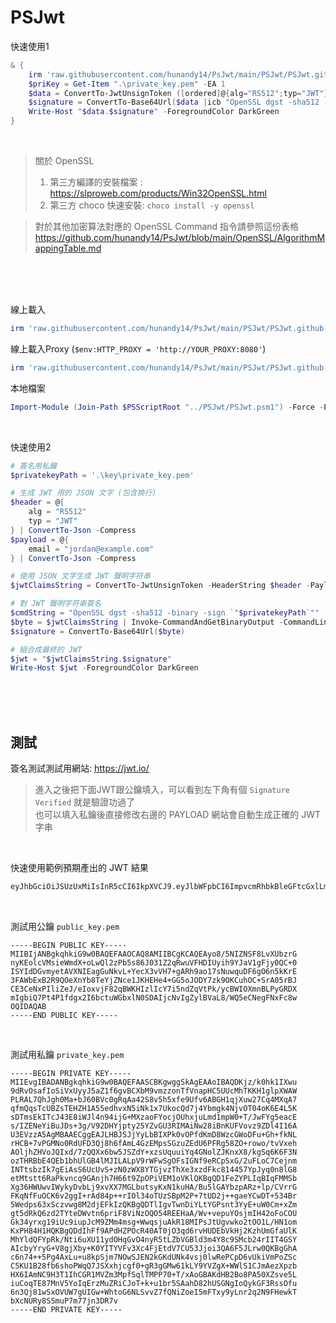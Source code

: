 PSJwt
===

快速使用1
```ps1
& {
    irm 'raw.githubusercontent.com/hunandy14/PsJwt/main/PSJwt/PSJwt.github.psm1' |iex
    $priKey = Get-Item ".\private_key.pem" -EA 1
    $data = ConvertTo-JwtUnsignToken ([ordered]@{alg="RS512";typ="JWT"}) @{email="jordan@example.com"}
    $signature = ConvertTo-Base64Url($data |icb "OpenSSL dgst -sha512 -sign `"$priKey`"")
    Write-Host "$data.$signature" -ForegroundColor DarkGreen
}
```

<br>

> 關於 OpenSSL  
> 1. 第三方編譯的安裝檔案 : https://slproweb.com/products/Win32OpenSSL.html  
> 2. 第三方 choco 快速安裝: `choco install -y openssl`  

> 對於其他加密算法對應的 OpenSSL Command 指令請參照這份表格  
> https://github.com/hunandy14/PsJwt/blob/main/OpenSSL/AlgorithmMappingTable.md  



<br><br><br>

線上載入
```ps1
irm 'raw.githubusercontent.com/hunandy14/PsJwt/main/PSJwt/PSJwt.github.psm1' |iex
```

線上載入Proxy (`$env:HTTP_PROXY = 'http://YOUR_PROXY:8080'`)
```ps1
irm 'raw.githubusercontent.com/hunandy14/PsJwt/main/PSJwt/PSJwt.github.psm1' -proxy $env:HTTP_PROXY |iex
```

本地檔案
```ps1
Import-Module (Join-Path $PSScriptRoot "../PSJwt/PSJwt.psm1") -Force -ErrorAction Stop
```

<br>

快速使用2
```ps1
# 簽名用私鑰
$privatekeyPath = '.\key\private_key.pem'

# 生成 JWT 用的 JSON 文字 (包含換行)
$header = @{
    alg = "RS512"
    typ = "JWT"
} | ConvertTo-Json -Compress
$payload = @{
    email = "jordan@example.com"
} | ConvertTo-Json -Compress

# 使用 JSON 文字生成 JWT 聲明字符串
$jwtClaimsString = ConvertTo-JwtUnsignToken -HeaderString $header -PayloadString $payload

# 對 JWT 聲明字符串簽名
$cmdString = "OpenSSL dgst -sha512 -binary -sign `"$privatekeyPath`""
$byte = $jwtClaimsString | Invoke-CommandAndGetBinaryOutput -CommandLine $cmdString
$signature = ConvertTo-Base64Url($byte)

# 組合成最終的 JWT
$jwt = "$jwtClaimsString.$signature"
Write-Host $jwt -ForegroundColor DarkGreen

```



<br><br><br>

## 測試
簽名測試測試用網站: https://jwt.io/
> 進入之後把下面JWT跟公鑰填入，可以看到左下角有個 `Signature Verified` 就是驗證功過了  
> 也可以填入私鑰後直接修改右邊的 PAYLOAD 網站會自動生成正確的 JWT 字串  

<br>

快速使用範例預期產出的 JWT 結果

```txt
eyJhbGciOiJSUzUxMiIsInR5cCI6IkpXVCJ9.eyJlbWFpbCI6ImpvcmRhbkBleGFtcGxlLmNvbSJ9.Sh6zZXY_q-CZiDOIaxQEraqIh0gQr24jhsTRZ2OWv7NpxOzdECJzV2Lbw_sSngOkjMtMuw5pztixoBNIwxli1aFIE5pxTEgOZ2faIQQ7iCVmBERNGvoLxvfF0ClhMxHGnrPam8Q_hRcDsgl-uGC4-snMrx7-b5eDLJC14cHEfpkgIbzA65JGxqpycF-oy757t3B5DQcZQkE-XjeJk-qlxiX4Qq_Ez8hxUxRiy4ysAxYgHIOhukYivvmsVdghCpU5wD_gEEjO6NeTuwLCqtl9k5XP-LByIo8eXermD2BmsLYkSh4mYk68FqwnoEGYFIknVdKJPZ5n5GAjd1vD0lssmw
```

<br>

測試用公鑰 `public_key.pem`

```pem
-----BEGIN PUBLIC KEY-----
MIIBIjANBgkqhkiG9w0BAQEFAAOCAQ8AMIIBCgKCAQEAyo8/5NIZNSF8LvXUbzrG
nyKEolcVMsieWmdX+oLwQl2zPb5s86J031Z2qRwuVFHDIUyih9YJaV1gFjy0QC+0
ISYIdDGvmyetAVXNIEagGuNkvL+YecX3vVH7+gARh9ao17sNuwquDF6gO6n5kKrE
3FAWbExB2R9QOeXnYb8TeYjZNce1JKHEHe4+GG5oJODY7zk9OKCuhOC+SrA05rBJ
CE3CeNxPIliZeJ/eIoxvjF82qBWKHIzlIcY7i5ndZqVtPk/ycBWIOXmnBLPyGRDX
mIgbiQ7Pt4P1fdgx2I6bctuWGbxlN0SDAIjcNvIgZylBVaL8/WQ5eCNegFNxFc8w
OQIDAQAB
-----END PUBLIC KEY-----
```

<br>

測試用私鑰 `private_key.pem`

```pem
-----BEGIN PRIVATE KEY-----
MIIEvgIBADANBgkqhkiG9w0BAQEFAASCBKgwggSkAgEAAoIBAQDKjz/k0hk1IXwu
9dRvOsafIoSiVxUyyJ5aZ1f6gvBCXbM9vmzzonTfVnapHC5UUcMhTKKH1glpXWAW
PLRAL7QhJgh0Ma+bJ60BVc0gRqAa42S8v5h5xfe9Ufv6ABGH1qjXuw27Cq4MXqA7
qfmQqsTcUBZsTEHZH1A55edhvxN5iNk1x7UkocQd7j4Ybmgk4NjvOT04oK6E4L5K
sDTmsEkITcJ43E8iWJl4n94ijG+MXzaoFYocjOUhxjuLmd1mpW0+T/JwFYg5eacE
s/IZENeYiBuJDs+3g/V92DHYjpty25YZvGU3RIMAiNw28iBnKUFVovz9ZDl4I16A
U3EVzzA5AgMBAAECggEAJLHBJSJjYyLbBIXPk0vOPfdKmD8WzcGWoDFu+Gh+fkNL
rHCB+7vPGMNo0RdUFD3Qj8h6fAmL4GzEMpsSGzuZEdU6PFRg58ZO+rowo/tvVxeh
AOljhZHVoJQIxd/7zQQXx6bw5JSZdY+xzsUquuiYq4GNolZJKnxX8/kgSq6K6F3N
ozTHRBbE4QEb1bhUlGB4lMJILALpV9rWFwSgOFsIGNf9eRCpSxG/2uFLoC7Cejnm
INTtsbzIk7gEiAsS6UcUvS+zN0zWX8YTGjvzThXe3xzdFkc814457YpJyq0n8lG8
etMtstt6RaPkvncq9GAnjh7H66t9ZpOPiVEM1oVKlQKBgQD1FeZYPLIqBIqFMMSb
Xg36HWUwvIWykyDvbLj9xvXX7MGLbutsyKxN1kuHA/Bu5lGAYbzpARz+lp/CVrrG
FKqNfFuOCK6v2ggI+rAd84p++rIOl34oTUzSBpM2P+7tUD2j++gaeYCwDT+534Br
5Wedps63xSczvwg8M2djEFkIzQKBgQDTlIgvTwnDiYLtYGPsnt3YyE+uW0Cm+xZm
gt5dRkQ6zd2TYteDWvtn6priF8ViNzOQO54REEHaA/Wv+vepuYOsjmIH42oFoCOU
Gk34yrxg19iUc9iupJcM9ZMm4msg+WwqsjuAkR18MIPsJtUgvwko2tOO1L/HN1om
KxPH84H1HQKBgQDdIhFf9APdHZPOcR40AT0jO3qd6rvHUDEbVkHj2KzhUmGfaUlK
MhYldQFYpRk/Nti6uXU11ydOHqGvO4nyR5tLZbVGBld3m4Y8c9SMcb24rIIT4GSY
AIcbyYryG+V8gjXby+K0YITYVFv3Xc4FjEtdV7CU53Jjoi3QA6F5JLrw0QKBgGhA
c6n74++5Pg4AxLu+u8kpSjm7NOwSJEN2kGKdUNk4vsj0lwRePCpD6vUkiVmPoZSc
C5KU1B28fb6shoPWqQ7JSXxhjcgf0+gR3gGMw61kLY9YVZgX+WWlS1CJmAezXpzb
HX6IAmNC9H3T1IhCGR1MVZm3MpfSqlTMPP70+T/xAoGBAKdHB2Bo8PA50XZsve5L
iuCoqTE87MnV5YoIqErzMuZRiCJoT+k+u1br5SAahD82hUSGNgIoQykGF3RssOfu
6n3Qj81wSxOVUW7gUIGw+WhtoG6NLSvvZ7fQNiZoeI5mFTxy9yLnr2q2N9FHewkT
bXcNURy8SSmuP7m77jn3DR7v
-----END PRIVATE KEY-----
```
